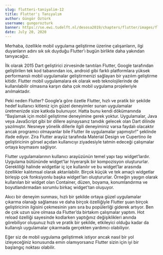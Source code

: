 ```yaml
---
slug: flutteri-taniyalim-12
title: Flutter'ı Tanıyalım 
author: Güngör Öztürk
username: gungorozturk
banner: https://se.ewi.tudelft.nl/desosa2019/chapters/flutter/images/flutter/flutter-logo-sharing.png
date: July 20, 2020
---
```


Merhaba, özellikle mobil uygulama geliştirme üzerine çalışanların, ilgi duyanların adını sık sık duyduğu Flutter’ı bugün birlikte daha yakından tanıyacağız.

İlk olarak 2015 Dart geliştirici zirvesinde tanıtılan Flutter, Google tarafından geliştirilen tek kod tabanından ios, android gibi farklı platformlara yüksek performanslı mobil uygulamalar geliştirmenizi sağlayan bir yazılım geliştirme kitidir. Flutter mobil uygulamalara ek olarak web teknolojilerinde de kullanılabilir olmasına karşın daha çok mobil uygulama projeleriyle anılmaktadır.

Peki neden Flutter? Google’a göre özetle Flutter, hızlı ve pratik bir şekilde hedef kullanıcı kitleniz için güzel deneyimler sunan uygulamalar üretmenizde size katkıda bulunuyor. Hatta bunu kendi dökümanında “Başlamak için mobil geliştirme deneyimine gerek yoktur. Uygulamalar, Java veya JavaScript gibi bir dillere aşinaysanız tanıdık gelecek olan Dart dilinde yazılmıştır. Nesneye yönelik dillerle ilgili deneyiminiz varsa faydalı olacaktır ancak programcı olmayanlar bile Flutter ile uygulamalar yapmıştır!” şeklinde ifade ediyor. Zira Flutter arayüz tarafında Material Design ve Cupertino ile geliştiricinin görsel açıdan kullanıcıyı ziyadesiyle tatmin edeceği çalışmalar ortaya koymasını sağlıyor.

Flutter uygulamalarının kullanıcı arayüzünün temel yapı taşı widget’lardır. Uygulama bütününde widget’lar hiyerarşik bir kompozisyon oluştururlar. Gerekliliği halinde widgetlar iç içe kullanılır ve bu widget’lar arasında özellikler kalıtımsal olarak aktarılabilir. Birçok küçük ve tek amaçlı widgetlar birleşip çok fonksiyonlu başka widget’ları oluştururlar. Örneğin yaygın olarak kullanılan bir widget olan Container, düzen, boyama, konumlandırma ve boyutlandırmadan sorumlu birkaç widget'tan oluşuyor.

Akıcı bir deneyim sunması, hızlı bir şekilde ortaya güzel uygulamalar çıkarma olanağı sağlaması ve daha birçok özelliğiyle Flutter şuan birçok geliştiricinin ilgisini çekmesinin yanı sıra bu popülerliği giderek artıyor. Ben de çok uzun süre olmasa da Flutter’da birtakım çalışmalar yaptım. Hot reload özelliği sayesinde kodlarken yaptığınız değişiklikleri anında görebiliyor oluşunuz hızlı ve pratik bir şekilde, etkileyici olduğu kadar da kullanışlı uygulamalar çıkarmada gerçekten yardımcı olabiliyor.

Eğer siz de mobil uygulama geliştirmek istiyor ancak nasıl bir yol izleyeceğiniz konusunda emin olamıyorsanız Flutter sizin için iyi bir başlangıç noktası olabilir.